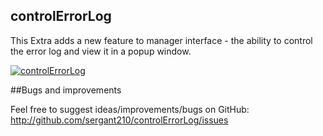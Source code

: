 ## controlErrorLog

This Extra adds a new feature to manager interface - the ability to control the error log and view it in a popup window.

[![controlErrorLog](https://file.modx.pro/files/5/4/e/54e83844265bdc5c100aed56fd6bf4e9s.jpg)](https://file.modx.pro/files/5/4/e/54e83844265bdc5c100aed56fd6bf4e9.png)

##Bugs and improvements

Feel free to suggest ideas/improvements/bugs on GitHub:
http://github.com/sergant210/controlErrorLog/issues